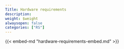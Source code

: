```yaml
---
Title: Hardware requirements
description:
weight: $weight
alwaysopen: false
categories: ["RS"]
---
```

{{< embed-md "hardware-requirements-embed.md" >}}
